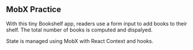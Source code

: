 ## MobX Practice

With this tiny Bookshelf app, readers use a form input to add books to their shelf. The total number of books is computed and dispalyed.

State is managed using MobX with React Context and hooks.
